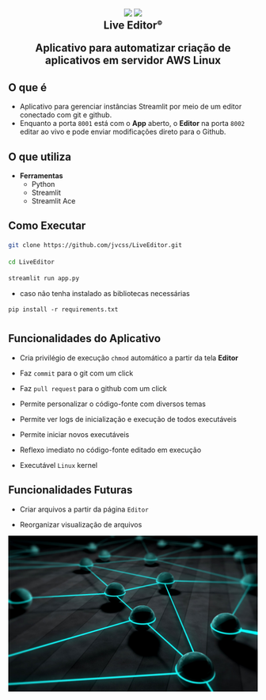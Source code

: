 
<h2 align="center">
  <img src="https://img.icons8.com/fluency/2x/edit-text-file.png"/>
  <img src="https://img.icons8.com/fluency/2x/bot.png"/>
  <br/>
  <b>Live Editor<sup style="font-size:12px;">©</sup></b>
  <p>Aplicativo para automatizar criação de aplicativos em servidor AWS Linux</p>
</h2>

## O que é

- Aplicativo para gerenciar instâncias Streamlit por meio de um editor conectado com git e github. 
- Enquanto a porta `8001` está com o **App** aberto, o **Editor** na porta `8002` editar ao vivo e pode enviar modificações direto para o Github.

## O que utiliza

- **Ferramentas**
  - Python
  - Streamlit
  - Streamlit Ace

## Como Executar

```bash
git clone https://github.com/jvcss/LiveEditor.git

cd LiveEditor

streamlit run app.py
```

- caso não tenha instalado as bibliotecas necessárias

`pip install -r requirements.txt`
#
## Funcionalidades do Aplicativo

- Cria privilégio de execução `chmod` automático a partir da tela **Editor**

- Faz `commit` para o git com um click

- Faz `pull request` para o github com um click

- Permite personalizar o código-fonte com diversos temas

- Permite ver logs de inicialização e execução de todos executáveis

- Permite iniciar novos executáveis

- Reflexo imediato no código-fonte editado em execução

- Executável `Linux` kernel

## Funcionalidades Futuras

- Criar arquivos a partir da página `Editor`

- Reorganizar visualização de arquivos

![Whatspper](images/info_editor_live_automation.jpg)
